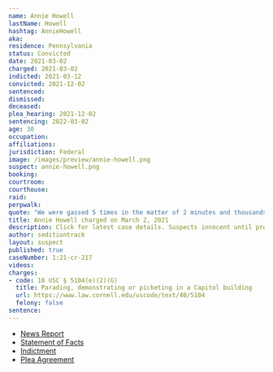```yaml
---
name: Annie Howell
lastName: Howell
hashtag: AnnieHowell
aka:
residence: Pennsylvania
status: Convicted
date: 2021-03-02
charged: 2021-03-02
indicted: 2021-03-12
convicted: 2021-12-02
sentenced:
dismissed:
deceased:
plea_hearing: 2021-12-02
sentencing: 2022-03-02
age: 30
occupation:
affiliations:
jurisdiction: Federal
image: /images/preview/annie-howell.png
suspect: annie-howell.png
booking:
courtroom:
courthouse:
raid:
perpwalk:
quote: "We were gassed 5 times in the matter of 2 minutes and thousands fell to their feet and we couldn’t see or breathe"
title: Annie Howell charged on March 2, 2021
description: Click for latest case details. Suspects innocent until proven guilty.
author: seditiontrack
layout: suspect
published: true
caseNumber: 1:21-cr-217
videos:
charges:
- code: 18 USC § 5104(e)(2)(G)
  title: Parading, demonstrating or picketing in a Capitol building
  url: https://www.law.cornell.edu/uscode/text/40/5104
  felony: false
sentence:
---
```

- [News Report](https://whyy.org/articles/fbi-says-luzerne-county-woman-filmed-inside-capitol-on-jan-6/)
- [Statement of Facts](https://www.justice.gov/usao-dc/case-multi-defendant/file/1453421/download)
- [Indictment](https://www.justice.gov/usao-dc/case-multi-defendant/file/1378861/download)
- [Plea Agreement](https://www.justice.gov/usao-dc/case-multi-defendant/file/1453416/download)
